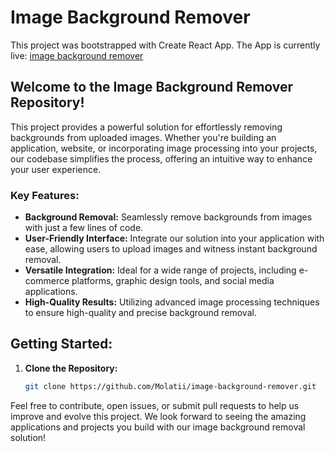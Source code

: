 # Image Background Remover

This project was bootstrapped with Create React App. The App is currently live: [image background remover](https://image-background-remover-app.netlify.app/)


## Welcome to the Image Background Remover Repository!

This project provides a powerful solution for effortlessly removing backgrounds from uploaded images. Whether you're building an application, website, or incorporating image processing into your projects, our codebase simplifies the process, offering an intuitive way to enhance your user experience.

### Key Features:

- **Background Removal:** Seamlessly remove backgrounds from images with just a few lines of code.
- **User-Friendly Interface:** Integrate our solution into your application with ease, allowing users to upload images and witness instant background removal.
- **Versatile Integration:** Ideal for a wide range of projects, including e-commerce platforms, graphic design tools, and social media applications.
- **High-Quality Results:** Utilizing advanced image processing techniques to ensure high-quality and precise background removal.

## Getting Started:

1. **Clone the Repository:**
   ```bash
   git clone https://github.com/Molatii/image-background-remover.git

Feel free to contribute, open issues, or submit pull requests to help us improve and evolve this project. We look forward to seeing the amazing applications and projects you build with our image background removal solution!




